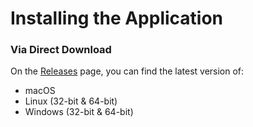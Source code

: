 # Installing the Application

### Via Direct Download

On the [Releases](https://github.com/diegoddox/jsnp/releases) page, you can find the latest version of:

* macOS
* Linux (32-bit & 64-bit)
* Windows (32-bit & 64-bit)
